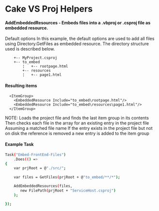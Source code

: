 
# Cake VS Proj Helpers


#### AddEmbeddedResources - Embeds files into a .vbproj or .csproj file as embedded resource.

Default options
In this example, the default options are used to add all files using Directory.GetFiles as embedded resource. 
The directory structure used is described below.

        +-- MyProject.csproj
        +-- to_embed
            ¦   +-- rootpage.html
            +-- resources
            ¦   +-- page1.html
 

#### Resulting items
      <ItemGroup>
        <EmbeddedResource Include="to_embed\rootpage.html"/>
        <EmbeddedResource Include="to_embed\resources\page1.html"/>
      </ItemGroup>

 NOTE:  Loads the project file and finds the last item group in its contents
        Then checks each file in the array for an existing entry in the project file
        Assuming a matched file name
		If the entry exists in the project file but not on disk the reference is removed
		a new entry is added to the item group

#### Example Task
 
```sh
Task("Embed-FrontEnd-Files")
    .Does(() =>
{
    var prjRoot = @"./src/";
    
    var files = GetFiles(prjRoot + @"to_embed/**/*");

    AddEmbeddedResources(files,
       new FilePath(prjRoot + "ServiceHost.csproj")
    );

});
```

